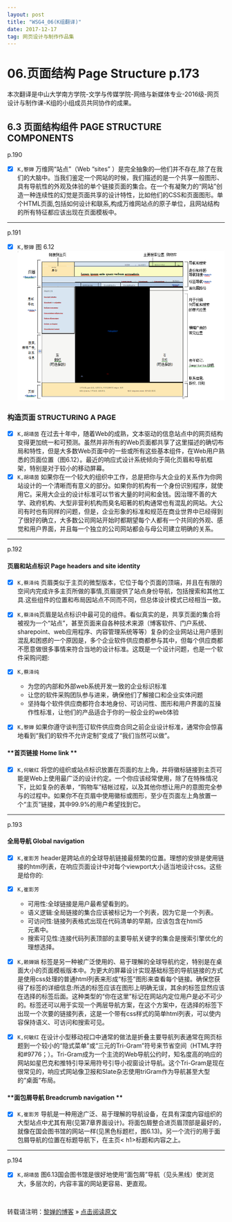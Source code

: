 ```yaml
---
layout: post
title: "WSG4_06(K组翻译)"
date: 2017-12-17   
tag: 网页设计与制作作品集
---
```


# **06.页面结构 Page Structure p.173**
本次翻译是中山大学南方学院-文学与传媒学院-网络与新媒体专业-2016级-网页设计与制作课-K组的小组成员共同协作的成果。


## **6.3 页面结构组件 PAGE STRUCTURE COMPONENTS**
p.190
- [x] `K,黎婵`  万维网“站点”（Web “sites” ）是完全抽象的—他们并不存在,除了在我们的大脑中。当我们鉴定一个网站的时候，我们描述的是一个共享一般图形、具有导航性的外观及体验的单个链接页面的集合。在一个有凝聚力的“网站”创造一种连续性的幻觉是页面共享的设计特性，比如他们的CSS和页面图形。单个HTML页面,包括如何设计和联系,构成万维网站点的原子单位，且网站结构的所有特征都应该出现在页面模板中。 

---

p.191
- [x] `K,黎婵`  图 6.12 ![图 6.12](/images/posts/WSG4_K组翻译//1512841440(1).jpg)

### 构造页面 STRUCTURING A PAGE
- [x]  `K,胡靖茵` 在过去十年中，随着Web的成熟，文本驱动的信息站点中的网页结构变得更加统一和可预测。虽然并非所有的Web页面都共享了这里描述的确切布局和特性，但是大多数Web页面中的一些或所有这些基本组件，在Web用户熟悉的页面位置（图6.12）。最近的响应式设计系统倾向于简化页眉和导航框架，特别是对于较小的移动屏幕。
- [x]  `K,胡靖茵` 如果你在一个较大的组织中工作，总是把你与大企业的关系作为你网站设计的一个清晰而有意义的部分。如果你的机构有一个身份识别程序，就使用它。采用大企业的设计标准可以节省大量的时间和金钱。因治理不善的大学、政府机构、大型非营利机构而臭名昭著的机构通常也有混乱的网站。大公司有时也有同样的问题，但是，企业形象的标准和规范在商业世界中已经得到了很好的确立，大多数公司网站开始时都期望每个人都有一个共同的外观、感觉和用户界面，并且每一个独立的公司网站都会与母公司建立明确的关系。

---
p.192
#### **页眉和站点标识 Page headers and site identity**
- [x]  `K,蔡泽纯` 页眉类似于主页的微型版本，它位于每个页面的顶端，并且在有限的空间内完成许多主页所做的事情,页眉提供了站点身份导航，包括搜索和其他工具.这些组件的位置和布局因站点不同而不同，但总体设计模式已经相当一致。
- [x]  `K,蔡泽纯`页眉是站点标识中最可见的组件。看似真实的是，共享页面的集合将被视为一个“站点”，甚至页面来自各种技术来源（博客软件、门户系统、sharepoint、web应用程序、内容管理系统等等）复杂的企业网站让用户感到混乱和困惑的一个原因是，多个企业软件供应商都参与其中，但每个供应商都不愿意做很多事情来符合当地的设计标准。这既是一个设计问题，也是一个软件采购问题:

- [x]  `K,蔡泽纯`
	- 为您的内部和外部web系统开发一致的企业标识标准
	- 让您的软件采购团队参与进来，确保他们了解接口和企业实体问题
	- 坚持每个软件供应商都符合本地身份、可访问性、图形和用户界面的互操作性标准，让他们的产品适合于你的一般企业的web体验
- [x]  `K,黎婵` 如果你遵守谈判签订软件供应商合同之前企业设计标准，通常你会惊喜地看到“我们的软件不允许定制”变成了“我们当然可以做”。

#### **首页链接 Home link **
- [x]  `K,何敏红` 将您的组织或站点标识放置在页面的左上角，并将徽标链接到主页可能是Web上使用最广泛的设计约定。一个你应该经常使用，除了在特殊情况下，比如复杂的表单，“购物车”结帐过程，以及其他你想让用户的意图完全参与的过程中。如果你不在页眉中使用徽标或图形，至少在页面左上角放置一个“主页”链接，其中99.9%的用户希望找到它。

---
p.193

#### **全局导航 Global navigation**
- [x]  `K,崔影芳` header是跨站点的全球导航链接最频繁的位置。理想的安排是使用链接的html列表，在响应页面设计中对每个viewport大小适当地设计css。这些是给你的:
- [x]  `K,崔影芳` 
	- 可用性:全球链接是用户最希望看到的。
	- 语义逻辑:全局链接的集合应该被标记为一个列表，因为它是一个列表。
	- 可访问性:链接列表格式出现在代码清单的早期，应该包含在html5 <nav >元素中。
	- 搜索可见性:连接代码列表顶部的主要导航关键字的集合是搜索引擎优化的理想选择。
- [x]  `K,赖婵娟` 
标签是另一种被广泛使用的、易于理解的全球导航约定，特别是在桌面大小的页面模板版本中。为更大的屏幕设计实现基础标签的导航链接的方式是使用css处理的普通html列表来形成“标签”图形来查看每个链接。确保您获得了标签的详细信息:所选的标签应该在图形上明确无误，其余的标签显然应该在选择的标签后面。这种类型的“你在这里”标记在网站内定位用户是必不可少的。标签还可以用于实现一个两层导航方案，在这个方案中，在选择的标签下出现一个次要的链接列表，这是一个带有css样式的简单html列表，可以使内容保持语义、可访问和搜索可见。

- [x]  `K,何敏红`  在设计小型移动视口中通常的做法是折叠主要导航列表通常在网页标题到一个较小的“隐式菜单”或“三元的Tri-Gram”符号来节省空间（HTML字符和#9776；）。Tri-Gram成为一个主流的Web导航公约时，知名度高的响应的网站如星巴克和推特引导采用符号引导小视窗设计导航。这个Tri-Gram是现在很常见的，响应式网站像卫报和Slate杂志使用triGram作为导航甚至大型的“桌面”布局。

#### **面包屑导航 Breadcrumb navigation **
- [x]  `K,崔影芳` 导航是一种用途广泛、易于理解的导航设备，在具有深度内容组织的大型站点中尤其有用(见第7章界面设计)。将面包屑整合进页眉顶部是最好的，就像在国会图书馆的网站一样(见黑色标题栏，图6.13)。另一个流行的用于面包屑导航的位置在标题导航下，在主页<
h1>标题和内容之上。

---
p.194
- [x]  `K,胡靖茵` 图6.13国会图书馆是很好地使用“面包屑”导航（见头黑线）使浏览大，多层次的，内容丰富的网站更容易、更直观。

<br>

转载请注明：[黎婵的博客](https://cherrylichan.github.io/) » [点击阅读原文](https://cherrylichan.github.io/2017/12/WSG4_06(K组翻译)/)


